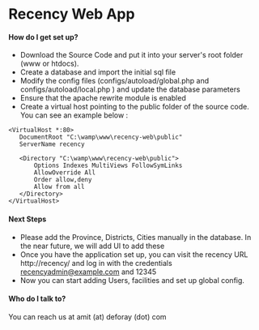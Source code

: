 # Recency Web App


#### How do I get set up?
* Download the Source Code and put it into your server's root folder (www or htdocs).
* Create a database and import the initial sql file
* Modify the config files (configs/autoload/global.php and configs/autoload/local.php ) and update the database parameters
* Ensure that the apache rewrite module is enabled
* Create a virtual host pointing to the public folder of the source code. You can see an example below : 

```
<VirtualHost *:80>
   DocumentRoot "C:\wamp\www\recency-web\public"
   ServerName recency

   <Directory "C:\wamp\www\recency-web\public">
       Options Indexes MultiViews FollowSymLinks
       AllowOverride All
       Order allow,deny
       Allow from all
   </Directory>
</VirtualHost>
```

#### Next Steps
* Please add the Province, Districts, Cities manually in the database. In the near future, we will add UI to add these
* Once you have the application set up, you can visit the recency URL http://recency/ and log in with the credentials recencyadmin@example.com and 12345
* Now you can start adding Users, facilities and set up global config.

#### Who do I talk to?
You can reach us at amit (at) deforay (dot) com


